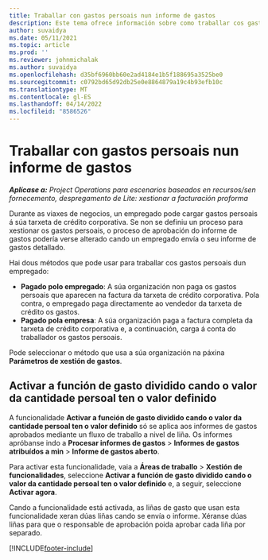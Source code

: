 ```yaml
---
title: Traballar con gastos persoais nun informe de gastos
description: Este tema ofrece información sobre como traballar cos gastos persoais nos que incorren os empregados cando viaxan con fins empresariais.
author: suvaidya
ms.date: 05/11/2021
ms.topic: article
ms.prod: ''
ms.reviewer: johnmichalak
ms.author: suvaidya
ms.openlocfilehash: d35bf6960bb60e2ad4184e1b5f188695a3525be0
ms.sourcegitcommit: c0792bd65d92db25e0e8864879a19c4b93efb10c
ms.translationtype: MT
ms.contentlocale: gl-ES
ms.lasthandoff: 04/14/2022
ms.locfileid: "8586526"
---
```

# <a name="work-with-personal-expenses-on-an-expense-report"></a>Traballar con gastos persoais nun informe de gastos

_**Aplícase a:** Project Operations para escenarios baseados en recursos/sen fornecemento, despregamento de Lite: xestionar a facturación proforma_

Durante as viaxes de negocios, un empregado pode cargar gastos persoais á súa tarxeta de crédito corporativa. Se non se definiu un proceso para xestionar os gastos persoais, o proceso de aprobación do informe de gastos podería verse alterado cando un empregado envía o seu informe de gastos detallado.

Hai dous métodos que pode usar para traballar cos gastos persoais dun empregado:

  - **Pagado polo empregado**: A súa organización non paga os gastos persoais que aparecen na factura da tarxeta de crédito corporativa. Pola contra, o empregado paga directamente ao vendedor da tarxeta de crédito os gastos. 
  - **Pagado pola empresa**: A súa organización paga a factura completa da tarxeta de crédito corporativa e, a continuación, carga á conta do traballador os gastos persoais.

Pode seleccionar o método que usa a súa organización na páxina **Parámetros de xestión de gastos**.


## <a name="enable-split-expense-function-when-personal-amount-field-has-value-defined"></a>Activar a función de gasto dividido cando o valor da cantidade persoal ten o valor definido

A funcionalidade **Activar a función de gasto dividido cando o valor da cantidade persoal ten o valor definido** só se aplica aos informes de gastos aprobados mediante un fluxo de traballo a nivel de liña. Os informes apróbanse indo a **Procesar informes de gastos** > **Informes de gastos atribuídos a min** > **Informe de gastos aberto**. 

Para activar esta funcionalidade, vaia a **Áreas de traballo** > **Xestión de funcionalidades**, seleccione **Activar a función de gasto dividido cando o valor da cantidade persoal ten o valor definido** e, a seguir, seleccione **Activar agora**. 

Cando a funcionalidade está activada, as liñas de gasto que usan esta funcionalidade xeran dúas liñas cando se envía o informe. Xéranse dúas liñas para que o responsable de aprobación poida aprobar cada liña por separado.


[!INCLUDE[footer-include](../includes/footer-banner.md)]
